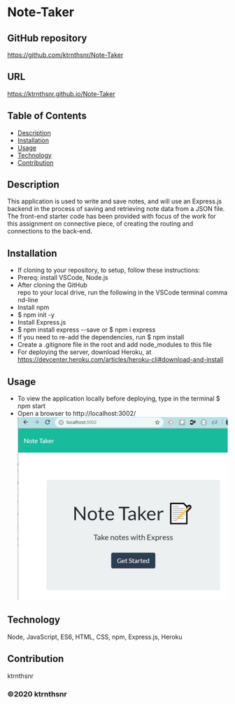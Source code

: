 ﻿# Note-Taker

## GitHub repository
https://github.com/ktrnthsnr/Note-Taker

## URL
https://ktrnthsnr.github.io/Note-Taker

## Table of Contents
* [Description](#description)
* [Installation](#installation)
* [Usage](#usage)
* [Technology](#technology)
* [Contribution](#contribution)

## Description
This application is used to write and save notes, and will use an Express.js backend in the process of saving and retrieving note data from a JSON file. The front-end starter code has been provided with focus of the work for this assignment on connective piece, of creating the routing and connections to the back-end.

## Installation
- If cloning to your repository, to setup, follow these instructions:
- Prereq: install VSCode, Node.js
- After cloning the GitHub repo to your local drive, run the following in the VSCode terminal command-line
- Install npm
- $ npm init -y
- Install Express.js
- $ npm install express --save or $ npm i express
- If you need to re-add the dependencies, run $ npm install
- Create a .gitignore file in the root and add node_modules to this file
- For deploying the server, download Heroku, at https://devcenter.heroku.com/articles/heroku-cli#download-and-install

## Usage
- To view the application locally before deploying, type in the terminal $ npm start
- Open a browser to http://localhost:3002/
![localhost](./localhost.jpg "Note-Taker_localhost_view")

## Technology
Node, JavaScript, ES6, HTML, CSS, npm, Express.js, Heroku

## Contribution
ktrnthsnr

### ©️2020 ktrnthsnr

